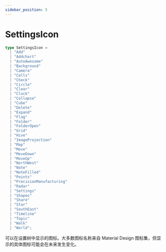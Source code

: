 ```yaml
---
sidebar_position: 5
---
```


# SettingsIcon

<!-- `SettingsIcon` 是一个字符串字面量类型，用于表示设置树中的图标。它可以是以下值之一：

- `"settings"` - 设置图标
- `"add"` - 添加图标
- `"remove"` - 删除图标
- `"edit"` - 编辑图标
- `"help"` - 帮助图标
- `"info"` - 信息图标
- `"warning"` - 警告图标
- `"error"` - 错误图标 -->

```typescript
type SettingsIcon = 
  | "Add"
  | "Addchart"
  | "AutoAwesome"
  | "Background"
  | "Camera"
  | "Cells"
  | "Check"
  | "Circle"
  | "Clear"
  | "Clock"
  | "Collapse"
  | "Cube"
  | "Delete"
  | "Expand"
  | "Flag"
  | "Folder"
  | "FolderOpen"
  | "Grid"
  | "Hive"
  | "ImageProjection"
  | "Map"
  | "Move"
  | "MoveDown"
  | "MoveUp"
  | "NorthWest"
  | "Note"
  | "NoteFilled"
  | "Points"
  | "PrecisionManufacturing"
  | "Radar"
  | "Settings"
  | "Shapes"
  | "Share"
  | "Star"
  | "SouthEast"
  | "Timeline"
  | "Topic"
  | "Walk"
  | "World";
```

可以在设置树中显示的图标。大多数图标名称来自 Material Design 图标集，但显示的具体图标可能会在未来发生变化。